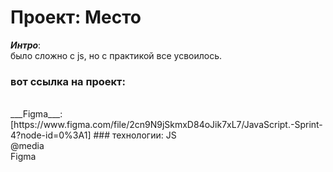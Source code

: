 # Проект: Место
___Интро___:<br/>
было сложно с js, но с практикой все усвоилось.
### вот ссылка на проект:


<br/>
___Figma___:<br/>
[https://www.figma.com/file/2cn9N9jSkmxD84oJik7xL7/JavaScript.-Sprint-4?node-id=0%3A1]
### технологии:
JS<br/>
@media<br/>
Figma<br/>
